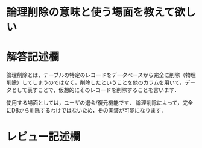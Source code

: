 # 論理削除の意味と使う場面を教えて欲しい
# 解答記述欄

論理削除とは，テーブルの特定のレコードをデータベースから完全に削除（物理削除）してしまうのではなく，削除したということを他のカラムを用いて，データとして表すことで，仮想的にそのレコードを削除することを言います．

使用する場面としては，ユーザの退会/復元機能です．
論理削除によって，完全にDBから削除するわけではないため，その実装が可能になります．



# レビュー記述欄
